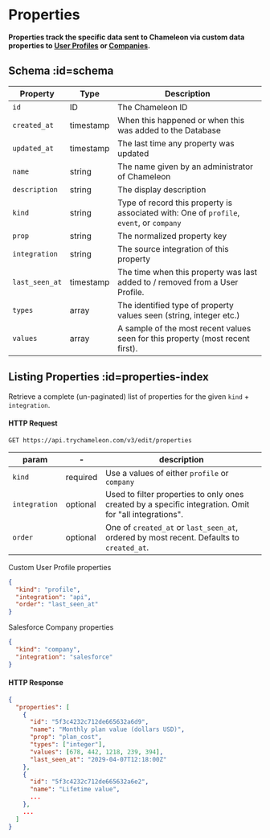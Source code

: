 # Properties

**Properties track the specific data sent to Chameleon via custom data properties to [User Profiles](apis/profiles.md) or [Companies](apis/companies.md).**


## Schema :id=schema

| Property | Type | Description |
| --- | --- | --- |
| `id` | ID | The Chameleon ID |
| `created_at` | timestamp | When this happened or when this was added to the Database |
| `updated_at` | timestamp | The last time any property was updated |
| `name` | string | The name given by an administrator of Chameleon |
| `description` | string | The display description |
| `kind` | string | Type of record this property is associated with: One of `profile`, `event`, or `company` |
| `prop` | string | The normalized property key |
| `integration` | string | The source integration of this property |
| `last_seen_at` | timestamp | The time when this property was last added to / removed from a User Profile. |
| `types` | array | The identified type of property values seen (string, integer etc.) |
| `values` | array | A sample of the most recent values seen for this property (most recent first). |


## Listing Properties :id=properties-index

Retrieve a complete (un-paginated) list of properties for the given `kind` + `integration`.

#### HTTP Request

```
GET https://api.trychameleon.com/v3/edit/properties
```

| param  | -        | description                                                  |
| ------ | -------- | ------------------------------------------------------------ |
| `kind`        | required | Use a values of either `profile` or `company`                     |
| `integration` | optional | Used to filter properties to only ones created by a specific integration. Omit for "all integrations". |
| `order`       | optional | One of `created_at` or `last_seen_at`, ordered by most recent. Defaults to `created_at`. |


Custom User Profile properties
```json
{
  "kind": "profile",
  "integration": "api",
  "order": "last_seen_at"
}
```

Salesforce Company properties
```json
{
  "kind": "company",
  "integration": "salesforce"
}
```


#### HTTP Response

```json
{
  "properties": [
    {
      "id": "5f3c4232c712de665632a6d9",
      "name": "Monthly plan value (dollars USD)",
      "prop": "plan_cost",
      "types": ["integer"],
      "values": [678, 442, 1218, 239, 394],
      "last_seen_at": "2029-04-07T12:18:00Z"
    },
    {
      "id": "5f3c4232c712de665632a6e2",
      "name": "Lifetime value",
      ...
    },
    ...
  ]
}
```

